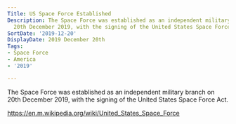 ```yaml
---
Title: US Space Force Established
Description: The Space Force was established as an independent military branch on
  20th December 2019, with the signing of the United States Space Force Act.
SortDate: '2019-12-20'
DisplayDate: 2019 December 20th
Tags:
- Space Force
- America
- '2019'

---
```

The Space Force was established as an independent military branch on 20th December 2019, with the signing of the United States Space Force Act.

https://en.m.wikipedia.org/wiki/United_States_Space_Force